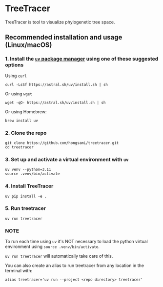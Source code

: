 # TreeTracer

TreeTracer is tool to visualize phylogenetic tree space.

## Recommended installation and usage (Linux/macOS)

### 1. Install the [`uv` package manager](https://docs.astral.sh/uv/getting-started/installation/#installation-methods) using one of these suggested options

Using `curl`
```
curl -LsSf https://astral.sh/uv/install.sh | sh
```

Or using `wget`
```
wget -qO- https://astral.sh/uv/install.sh | sh
```

Or using Homebrew:

```
brew install uv
```

### 2. Clone the repo

```
git clone https://github.com/hongsamL/treetracer.git
cd treetracer
```
### 3. Set up and activate a virtual environment with `uv`

```
uv venv --python=3.11
source .venv/bin/activate
```
### 4. Install TreeTracer
```
uv pip install -e .
```

### 5. Run treetracer

```
uv run treetracer
```

### NOTE

To run each time using `uv` it's NOT necessary to load the python virtual environment using `source .venv/bin/activate`. 

`uv run treetracer` will automatically take care of this.

You can also create an alias to run treetracer from any location in the terminal with:

```
alias treetracer='uv run --project <repo directory> treetracer'
```
